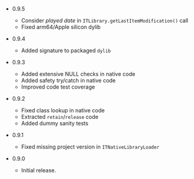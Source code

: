 - 0.9.5

  - Consider *played date* in `ITLibrary.getLastItemModification()` call
  - Fixed arm64/Apple silicon dylib


- 0.9.4

  - Added signature to packaged `dylib` 


- 0.9.3

  - Added extensive NULL checks in native code
  - Added safety try/catch in native code
  - Improved code test coverage 


- 0.9.2

  - Fixed class lookup in native code
  - Extracted `retain`/`release` code
  - Added dummy sanity tests 


- 0.9.1

  - Fixed missing project version in `ITNativeLibraryLoader` 


- 0.9.0

    - Initial release. 